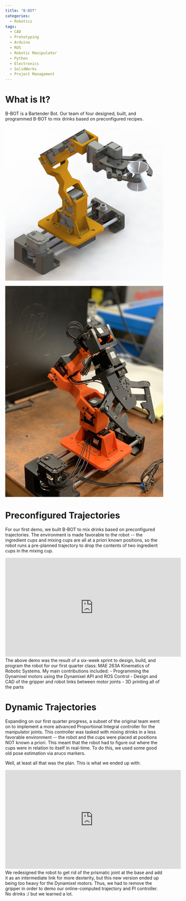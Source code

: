 ```yaml
---
title: "B-BOT"
categories:
  - Robotics
tags:
  - CAD
  - Prototyping
  - Arduino
  - ROS
  - Robotic Manipulator
  - Python
  - Electronics
  - SolidWorks
  - Project Management
---
```

# What is It?
B-BOT is a Bartender Bot. Our team of four designed, built, and programmed B-BOT to mix drinks based on preconfigured recipes.

![Isometric view](/assets/images/portfolio/bbot/MAE263A_Isometric.JPG)

![Scorpio](/assets/images/portfolio/bbot/scorpio.jpg)


# Preconfigured Trajectories
For our first demo, we built B-BOT to mix drinks based on preconfigured trajectories. The environment is made favorable to the robot -- the ingredient cups and mixing cups are all at a priori known positions, so the robot runs a pre-planned trajectory to drop the contents of two ingredient cups in the mixing cup.

<iframe width="560" height="315" src="https://www.youtube-nocookie.com/embed/99oud8bybD0" title="YouTube video player" frameborder="0" allow="accelerometer; autoplay; clipboard-write; encrypted-media; gyroscope; picture-in-picture" allowfullscreen></iframe>
<br/>
The above demo was the result of a six-week sprint to design, build, and program the robot for our first quarter class: MAE 263A Kinematics of Robotic Systems. My main contributions included:
- Programming the Dynamixel motors using the Dynamixel API and ROS Control
- Design and CAD of the gripper and robot links between motor joints
- 3D printing all of the parts

# Dynamic Trajectories
Expanding on our first quarter progress, a subset of the original team went on to implement a more advanced Proportional Integral controller for the manipulator joints. This controller was tasked with mixing drinks in a less favorable environment -- the robot and the cups were placed at positions NOT known a priori. This meant that the robot had to figure out where the cups were in relation to itself in real-time. To do this, we used some good old pose estimation via aruco markers. 

Well, at least all that was the plan. This is what we ended up with:

<iframe width="560" height="315" src="https://www.youtube-nocookie.com/embed/b2x7P7wyka8" title="YouTube video player" frameborder="0" allow="accelerometer; autoplay; clipboard-write; encrypted-media; gyroscope; picture-in-picture" allowfullscreen></iframe>
<br>
We redesigned the robot to get rid of the prismatic joint at the base and add it as an intermediate link for more dexterity, but this new version ended up being too heavy for the Dynamixel motors. Thus, we had to remove the gripper in order to demo our online-computed trajectory and PI controller. No drinks :/ but we learned a lot.

